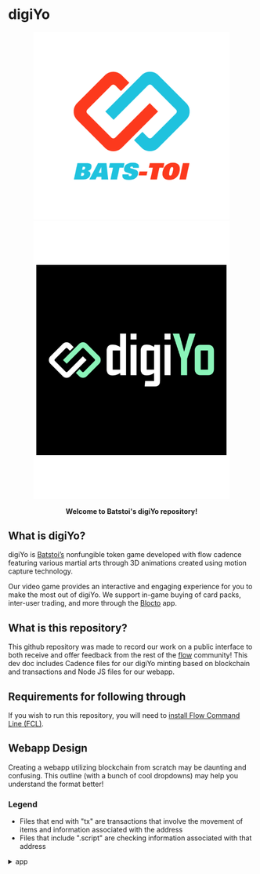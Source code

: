 # digiYo

<p align="center">
  <a href = https://batstoi.com/>
    <img width="400" src="BT_logo_color.png" /> 
  </a>
  <a href = https://batstoi.com/xp/>
    <img width="400" src="digiYo_logo.png" /> 
  </a>
</p>
<p align = "center" >
  <b>Welcome to Batstoi's digiYo repository!</b>
  </p>
  
## What is digiYo?

digiYo is [Batstoi’s](https://batstoi.com/) nonfungible token game developed with flow cadence featuring various martial arts through 3D animations created using motion capture technology. 

Our video game provides an interactive and engaging experience for you to make the most out of digiYo. We support in-game buying of card packs, inter-user trading, and more through the [Blocto](https://blocto.portto.io/en/) app.

## What is this repository?
This github repository was made to record our work on a public interface to both receive and offer feedback from the rest of the [flow](https://www.onflow.org/) community! This dev doc includes Cadence files for our digiYo minting based on blockchain and transactions and Node JS files for our webapp. 

## Requirements for following through 
If you wish to run this repository, you will need to [install Flow Command Line (FCL)](https://docs.onflow.org/flow-cli/install). 

## Webapp Design

Creating a webapp utilizing blockchain from scratch may be daunting and confusing. This outline (with a bunch of cool dropdowns) may help you understand the format better!

### Legend
<ul>
  <li> Files that end with "tx" are transactions that involve the movement of items and information associated with the address</li>
  <li> Files that include ".script" are checking information associated with that address
</ul>

<!DOCTYPE html>
<!DOCTYPE html>
<details>
    <summary>app</summary>
    <ul style="list-style-type:none;">
        <li><details>
            <summary><b>api</b></summary>
            RESTful API built with express that sends transactions to Flow using the FLow JS SDK
        </details></li>
        <li><details>
        <summary><b>cadence</b></summary>
          This is where we put the contracts, scripts, and transactions
          where we put the contracts, scripts, transactions
            <ul style="list-style-type:none;">
                <li><details>
                    <summary><b>contracts</b></summary>
                    The root folder that gets dealt by the web server in the end; contains a significant file, index.html
                    <ul style="list-style-type:none;">
                        <li><details>
                            <summary>FungibleToken.cdc</summary>
                                A contract interface that must be conformed by all fungible token contracts. Has the Vault resource, and the Provider, Receiver, and Balance resource interfaces.
                                <ul style="list-style-type:none;">
                                    <li>Has variables: totalSupply (of tokens), TokensInitialzied, TokenWithdrawn, TokensDeposited (emitted events)</li>
                                    <li><details>
                                        <summary>Provider interface</summary>
                                        Has withdraw function (withdrawal amount must be the same as the withdrawn Vault)
                                    </details></li>
                                    <li><details>
                                        <summary>Receiver interface</summary>
                                        Deposit function (takes a Vault)
                                    </details></li>
                                    <li><details>
                                        <summary>Balance interface</summary>
                                        Total balance of a vault (checks if balance is initialized)
                                    </details></li>
                                    <li><details>
                                        <summary>Vault resource (Provider, Receiver, Balance)</summary>
                                        Contains functions to send and receive tokens
                                            <ul style="list-style-type:none;">
                                                <li>balance (variable)</li>
                                                <li>init (balance): initializer with initial balance of vault</li>
                                                <li>withdraw function: check there's enough balance in Vault and updates new balance</li>
                                                <li>deposit function: updates balance</li>
                                            </ul>
                                    </details></li>
                                    <li><details>
                                        <summary>createEmptyVault function</summary>
                                        Creates a Vault with zero balance
                                </ul>
                        </details></li>
                    </ul>
                </details></li>
                <li><details>
                    <summary>Kibble.cdc</summary>
                    Building on the interface of FungibleToken.cdc with admin resources and more specific functions and implementations
                    <ul style="list-style-type:none;">
                        <li>emits: TokensWithdrawn, TokensDeposited, TokensMinted, TokensBurned (when destroyed), MinterCreated</li>
                        <li>Name paths: Storage (Vault and Admin), public (receiver and balance)</li>
                        <li>Total supply of Kibbles in existence</li>
                        <li><details>
                            <summary>Vault resource (following interface)</summary>
                                <ul style="list-style-type:none;">
                                    <li>total balance of vault</li>
                                    <li>initialized balance function</li>
                                    <li>withdraw function and adjustment in balance of original vault and emits event; returns a newly created Vault with that much amount withdrawn</li>
                                    <li>deposit function: adds to the balance from the Vault, emits event, sets the given Vault's balance as 0, and destroys the Vault </li>
                                    <li>destroy function: kibble total supply diminishes by the amount in the balance; if there is more than 0 in self balance, then emits event</li>
                                </ul>
                        </details></li>
                        <li>createEmptyVault: function that returns Vault with balance 0</li>
                        <li><details>
                            <summary>Administrator reesource</summary>
                            createNewMinter that returns a new Minter resource (with the allowed amount)
                        </details></li>
                        <li><details>
                            <summary>Minter resource</summary>
                                <ul style="list-style-type:none;">
                                    <li>allowedAmount: variable for the limit for amount of tokens the minter is allowed to mint</li>
                                    <li><details>
                                        <summary>mintTokens:</summary>
                                            <ul style = "list-style-type: none;">
                                                <li>a function that adds the amount to the Kibble.totalSupply.</li>
                                                <li>subtracts amount from self.allowedAmount count (total allowed)</li>
                                                <li>Returns a newly created Vault with that amount in balance</li>
                                            </ul>
                                    </details> </li>
                                <li>init function: where you set the variable self.allowedAmount to that given in the parameters</li>
                                </ul>
                        </details></li>
                        <li><details>
                            <summary>init function</summary>
                                <ul style="list-style-type:none;">
                                    <li>sets the path variables in actual paths</li>
                                    <li>initializes contract's totalSupply as 0</li>
                                    <li>Creates on true Admin object and deposits it into the contract account</li>
                                    <li>emits tokens initialized event (with totalSupply)</li>
                                </ul>
                        </details></li>
                    </ul>
                </details></li>
                <li><details>
                    <summary>KittyItems.cdc</summary>
                    Building on the NonFungibleToken interface
                        <ul style="list-style-type:none;">
                            <li>has a list of events, paths, and totalSupply of the items minted</li>
                            <li><details>
                                <summary>NFT Resource</summary>
                                    <ul>
                                        <li>Token's ID</li>
                                        <li>Token's type</li>
                                        <li>Init function (for ID and type)</li>
                                    </ul>
                            </details></li>
                            <li><details>
                                <summary>KittyItemsCollectionPublic</summary>
                                Interface that users can cast their KittyItems Collection as to allow others to deposit KittyItems into their Collection. Also allows for reading the details of KittyItems in the Collection
                                    <ul>
                                        <li>deposit function</li>
                                        <li>getIDs function</li>
                                        <li>borrowNFT function</li>
                                        <li>borrowKittyItem function</li>
                                    </ul>
                            </details></li>
                            <li><details>
                                <summary>Collection resource</summary>
                                a collection of kittyItem NFTs owned by an account
                                    <ul style = "list-style-type: none;">
                                        <li>ownedNFTs variable</li>
                                        <li>withdraw function: removes token with key from ownedNFTs, emits event, and returns the token withdrawn</li>
                                        <li><details>
                                            <summary>deposit function</summary>
                                            variable token to take in the NonFungibleToken.NFT token in parameter in as a KittyItems.NFT
                                                <ul style = "list-style-type: none;">
                                                    <li>Sets variable ID</li>
                                                    <li>Adds the new token to the dictionary which removes the old one</li>
                                                    <li>Emits deposit event</li>
                                                    <li>Destroys oldToken</li>
                                                </ul>
                                        </details> </li>
                                        <li>getIds: function that returns an array of the IDs that are in the collection</li>
                                        <li>borrowNFT function: gets a reference to a NFT in the collection so that the caller can read its metadata and call its methods</li>
                                        <li>borrowKittyItme function: gets a reference to a NFT in the collection as a KittyItem, exposing all of its fields (including the typeID); safe as there are no functoins that can be called on the KittyItem</li>
                                        <li>destructor method: destroys the entire list of ownedNFTs</li>
                                        <li>initializer to create empty list for ownedNFTs</li>
                                    </ul>
                            </details></li>
                            <li>createEmptyCollection function: anyone can call this function to create a new empty collection</li>
                            <li><details>
                                <summary>NFTMinter Resource</summary>
                                Resource that an admin or similar would be able to mint new NFTs.
                                    <ul style = "list-style-type: none;">
                                        <li><details>
                                            <summary>mintNFT function</summary>
                                        
                                                <ul style = "list-style-type: none;">
                                                    <li>Mints a new NFT with a new ID and deposit it in the recipients collection using their collection reference.</li>
                                                    <li>currently sets their id as KittyItems.totalSupply and update supply to +1 at the end</li>
                                                </ul>
                                        </details></li>
                                    </ul>
                            </details></li>
                            <li><details>
                                <summary>fetch function</summary>
                                    <ul style = "list-style-type: none;">
                                        <li>Gets a reference to a KittyItem from an account's Collection, if available</li>
                                        <li>If an account does not have a KittyItmes.Collection, panic</li>
                                        <li>If an account has a collection but does not contaiin the itemID, return nil</li>
                                        <li>If an account has a collection and that collection contains the itemID, return a reference to that</li>
                                    </ul>
                            </details></li>
                            <li><details>
                                <summary>init function</summary>
                                    <ul style = "list-style-type: none;">
                                        <li>Sets the name paths</li>
                                        <li>Initializes totalSupply to 0</li>
                                        <li>Creates a minter resource and saves it to storage</li>
                                        <li>Emits event.</li>
                                    </ul>
                            </details></li>
                        </ul> 
                </details></li>
                <li><details>
                    <summary>KittyItemsMarket.cdc</summary>
                    A simple KittyItems initial sale contract for the DApp to use in order to list and sell KittyItems
                        <ul style = "list-style-type: none;"></ul>
                            <li><details>
                                <summary>SUMMARY</summary>
                                Its structure is neither what would be if it was the simplest possible market contract or if it was a complete general purpose market contract. Rather, it iis the simplest possible version of a more general purpose market contract that indicates how that contract might function in broad strokes. This has been done so that integrating with this contract is a useful preparatory exercise for code that will integrate with the later more general purpose market contract.
                                    <ul style = "list-style-type: none;"></ul>
                                        <li><details>
                                            <summary>It allows: </summary>
                                                <ul style = "list-style-type: none;">
                                                    <li>Anyone to create Sale Offers and place them in a collection, making it publically accessible</li>
                                                    <li>Anyone to accept the offer and buy the item.</li>
                                                </ul>
                                        </details></li>
                                        <li><details>
                                            <summary>It notably does not handle: </summary>
                                                <ul style = "list-style-type: none;"></ul>
                                                    <li>Multiple different sale NFT contracts</li>
                                                    <li>Multple different payment FT contracts</li>
                                                    <li>Splitting sale payments to multiple recipients</li>
                                        </details></li>
                            </details></li>
                            <li>sale offer events (created, accepted, finished) and collection events (removed/inserted from/to collection)</li>
                            <li>name paths</li>
                            <li>interface providing read-only view of a saleOffer</li>
                            <li><details>
                                <summary>SaleOffer resource</summary>
                                A KittyItems NFT being offered to sale for a set fee paid in Kibble.
                                    <ul style = "list-style-type: none;">
                                        <li><details>
                                            <summary>Variables</summary>
                                            saleCompleted, itemID, price, collection containing that ID (sellerItemProvider), the Kibble Vault that will receive that payment if the sale complete successfully (sellerPaymentReceiver)
                                        </details></li>
                                        <li><details>
                                            <summary>accept function</summary>
                                            Called by a purchaser to accept the sale offer; if they send the correct payment in Kibble and if the item is still available, the KittyItems NFT will be place in their KittyItems.Collection
                                        </details></li>
                                        <li><details>
                                            <summary>destroy function </summary>
                                            whether the sale if finished or not, emit withdrawn event
                                        </details></li>
                                        <li><details>
                                            <summary>init function</summary>
                                            Takes the information required to create a sale offer, notably the capability to transfer the KittyItems NFT and the capability to receive Kibble in payment
                                        </details></li>
                                        <li><details>
                                            <summary>createSaleOffer function</summary>
                                            Make creating a SaleOffer publicly accessible; Returns SalesOffer with required metadata</details></li>
                                                <li><details>
                                                    <summary>CollectionManager resource</summary>
                                                    <ul style = "list-style-type: none;">
                                                        <li>An interface for adding and removing SaleOffers to a collection, intended for use by the collection's owner</li>
                                                        <li>Has Insert and Remove functions</li>
                                                    </ul>
                                            </details></li>
                            
                                        <li><details>
                                            <summary>CollectionPurchaser resource</summary>
                                                <ul style = "list-style-type: none;">
                                                    <li>An interface for allowing purchasing items via SaleOffers in a collection</li>
                                                    <li>Also provided by CollectionPublic; it is here to support more fine-grained access to the collection for yet unspecified future use cases</li>
                                                    <li>Contains purchase function with itemID, buyerCollection, and buyerPayment Vault</li>
                                                </ul>
                                        </details></li>
                                        <li><details>
                                            <summary>CollectionPublic interface</summary>
                                            An interface to allow listing and borrowing SaleOffers, and purchasing items via SaleeOffers in a collection</li>
                                                <ul style = "list-style-type: none;">
                                                    <li>Functions: getSaleOfferIDs, borrowSaleItem, purchase</li>
                                                </ul>
                                        </details></li>

                                        <li><details>
                                            <summary>Collection resource</summary>
                                            A resource that allows its owner to manage a list of SaleOffers, and purchasers to interact with them
                                                <ul style = "list-style-type: none;">
                                                    <li>variable: saleOffers</li>
                                                    <li><details>
                                                        <summary>insert saleOffer function (with itemID, typeID, price)</summary>
                                                        add the new offer to the dictionary which removes the old one and emit event with required metadata
                                                    </details></li>
                                                    <li><details>
                                                        <summary>remove function</summary>
                                                        Remove and return a SaleOffer from the collection and emit event.
                                                    </details></li>
                                                    <li><details>
                                                        <summary>purchase function</summary>
                                                        If the caller passes a valid itemID for an item that is still for sale and passes a Kibble Vault typed as FungibleToken.Vault (Kibble.deposit() handles the type safety of this) containing the correct payment amount, this will transfer the KittyItem to the caller's KittyItems collection. It will then remove and destroy the offer. Note that this menas that events will be emitted in this order:
                                                            <ol>
                                                                <li>Collection.CollectionRemovedSaleOffer</li>
                                                                <li>KittyItems.Withdraw</li>
                                                                <li>KittyItems.Deposit</li>
                                                                <li>SaleOffer.SaleOfferFinished</li>
                                                            </ol>
                                                    </details></li>
                                                    <li><details>
                                                        <summary>getSaleOfferIds function</summary>
                                                        Returns an array of the IDs that are in the collection.
                                                    </details></li>
                                                    <li><details>
                                                        <summary>borrowSaleItem</summary>
                                                            <ul style = "list-style-type: none;">
                                                                <li>Returns an optional read-only view of the SaleItem for the given itemID if it is contained by this collection</li>
                                                                <li>The optional view will be nil if the provded itemID is not present in the collection</li>
                                                            </ul>
                                                    </details></li>
                                                    <li>destroy saleOffers function</li>
                                                    <li>init saleOffers as empty list function</li>
                                                </ul>
                                        </details></li>
                                        <li>createEmptyCollection function: make creating a Collection publicly accessible</li>
                                        <li>init: set actual paths</li>
                                    </ul>
                            </details>
                </details></li>
        <!-- </details></li> -->
                <li><details>
                    <summary>NonFungibleToken.cdc</summary>
                    The interface that all non-fungible token contracts could conform to. 
                    If a user wants to deploy a new nft contract, their contract would need to implement the NonFungibleToken interface.
                        <ul style="list-style-type:none;">
                            <li><details>
                                <summary>NonFungibleToken interface</summary>
                                    <ul style="list-style-type:none;">
                                        <li>totalSupply</li>
                                        <li>event emitted (ContractInitialized, Withdraw, Deposit)</li>
                                        <li>interface INFT (unique id): Interface that NFTs have to conform to </li>
                                        <li>resource NFT (conforming to INFT): Requirment that all conforming NFT smart contracts have to define a resource called NFT that conforms to INFT</li>
                                        <li><details>
                                            <summary>Provider resource interface</summary>
                                                <ul style="list-style-type:none;">
                                                    <li>withdraw function: withdraw removes an NFT from the colletion and moves it to the caller</li>
                                                </ul>
                                        </details></li>
                                        <li><details>
                                            <summary>Receiver resource interface</summary>
                                            Interface to mediate deposits to the Collection
                                                <ul style="list-style-type:none;">
                                                    <li>deposit function: deposit takes an NFT as an argument and adds it to the Collection</li>
                                                </ul>
                                        </details></li>
                                        <li><details>
                                            <summary>CollectionPublic resource interface</summary>
                                            Interface that an account would commonly publish for their collection
                                                <ul>
                                                    <li>deposit</li>
                                                    <li>getIDs</li>
                                                    <li>borrowNFT</li>
                                                </ul>
                                        </details></li>
                                        <li><details>
                                            <summary>Collection resource</summary>
                                                <ul style="list-style-type:none;">
                                                    <li>conforms to Provider, Receiver, and CollectionPublic interfaces</li>
                                                    <li>Requirement for the concrete resource type to be declared in the implementing contract</li>
                                                    <li><details>
                                                        <summary>Contains:</summary>
                                                        ownedNfts dictionary, withdrawal function, deposit function, getIDs (returned as an array) function, borrowNFT function
                                                    </details></li>
                                                </ul>
                                        </details></li>
                                        <li>createEmptyCollection (according to Collection interfact) function</li>
                                    </ul>
                            </details></li>
                        </ul>
                </details></li>
                </ul>
                </details>
            </li>
            <li><details>
                <summary><b>lib</b></summary>
                Tests with JS Testing Framework and Go Testing
            </details></li>
            <li><details>
                <summary><b>scripts</b></summary>
                <ul style="list-style-type:none;">
                <li><details>
                  <summary><b>kibble</b></summary>
                  <ul style="list-style-type:none;">
                    <li><details>
                        <summary>get_balance.cdc</summary>
                        This script returns an account's Kibble balance.
                    </details></li>
                    <li><details>
                        <summary>get_supply.cdc</summary>
                        This script returns the total amount of Kibble currently in existence.
                        </details></li>
                    </ul>
                </details></li>  
                <li><details>
                    <summary><b>kittyItems</b></summary>
                        <ul style="list-style-type:none;">
                        <li><details>
                            <summary>get_collection_ids.cdc</summary>
                          This script returns an array of all the NFT IDs in an account's collection.
                        </details></li>
                        <li><details>
                            <summary>get_collection_length.cdc</summary>
                            This script returns the size of an account's KittyItems collection.
                            </details></li>
                        <li><details>
                            <summary>get_kitty_item_type_id.cdc</summary>
                            This script returns the metadata for an NFT in an account's collection.
                        </details></li>
                        <li><details>
                            <summary>get_kitty_items_supply.cdc</summary>
                            This script returns the number of KittyItems currently in existence.
                            </details></li>
                        </ul>
                  </details></li>  
                <li><details>
                    <summary><b>kittyItemsMarket</b></summary>
                    <ul style="list-style-type:none;">
                    <li><details>
                        <summary>get_collection_ids.cdc</summary>
                        This script returns an array of all the NFT IDs for sale in an account's SaleOffer collection 
                        </details></li>
                    <li><details>
                        <summary>get_collection_legnth.cdc</summary>
                        This script returns the size of an account's SaleOffer collection
                    </details></li>
                    </ul>
            </ul>
            </details></li>
            <li><details>
                <summary><b>transactions</b></summary>
                <ul style="list-style-type:none;">
                    <li><details>
                        <summary>build-all.sh</summary>
                        Install and run web and api
                    </details></li>
                    <li><details>
                        <summary>run-local.sh</summary>
                        exports a lot of env variables (like flow address, private and public keys, fungible and NFT addresses, API url, etc.) Runs lerna.
                    </details></li>
                    <li><details>
                        <summary>run-testnet.sh</summary>
                        Similar to run-local.sh except it doesn't have private and public keys and is ran on testnet instead of the emulator
                    </details></li>
                    <li><details>
                        <summary>setup-minter.sh</summary>
                        <ul style="list-style-type:none;">
                        <li><details>
                            POST HTML requests to set up minter account (for kibbles, kitty-items, market)
                        </details></li>
                        <li>
                            <details>
                                <summary>POST HTML requests to mint Kibbles and KittyItems</summary>
                                50 default kibbles; typeID1 and itemID 0 and price 7.5 as default
                            </details>
                        </li>
                        </ul>
                        
                    </details></li>
                </ul>
            </details></li>
        </details></li>
        
        <li><details>
        <summary><b>web</b></summary>
            <ul style="list-style-type:none;">
                <li><details>
                    <summary><b>public</b></summary>
                    The root folder that gets dealt by the web server in the end; contains a significant file, index.html
                    <ul style="list-style-type:none;">
                    <li><details>
                        <summary>index.html</summary>
                        THE single html page in our project containing the ID root on line 18, where we place our React application.
                    </details>
                    <li><details>
                        <summary>manifest.json</summary>
                        Gives information to the broswer about your application. For example, this is required for mobile browsers so that you can add a shortcut to your web application.
                        </details>
                    </ul>
                    </details>
                </li>
                <li><details>
                    <summary><b>src</b></summary>
                    <ul style="list-style-type:none;">
                        <li><details>
                            <summary>parts folder</summary>
                            Contains general components that use one or more Hooks and one or more display components.
                        </details>
                        <li><details>
                            <summary><b>svg</b></summary>
                            Contains images of NFTs and logos.
                            <ul style = "list-style-type:none;">
                                <li>
                                    <details>
                                        <summary><b>items</b></summary>
                                        Contains images of NFTs
                                    </details>
                              </li>
                            </ul>
                            </details>
                        <li><details>
                            <summary><b>util</b></summary>
                            Contains small single-purpose funcitons, without dependencies, free of side effects, and format values (to print and view in UI). 
                            <ul style = "list-style-type:none;">
                                <li><details>
                                    <summary>fetcher.js</summary>
                                <ul>
                                    <li>a function that returns the data (formatted in json) from a url</li>
                                    <li>Will be imported and called in use_market_items.hook.js to fetch data in line 22 in funciton useSWR()</li>
                                </ul>
                            </details></li>
                            <li><details>
                                <summary>fmt-flow.js</summary>
                                <ul>
                                    <li>a function for displaying flow balance (as a string)</li>
                                    <li>imported and called in flow-balance-cluster.comp.js to show flow balance in a label on line 16.</li>
                                </ul>
                            </details></li>
                            <li><details>
                                <summary>fmt-kibble.js</summary>
                                <ul>
                                    <li>a function for displaying coin (digiyo currency) balance as a cleaned up string.</li>
                                    <li>imported and called in balance-cluster.comp.js to show coin balance in table data in line 45 and also in kibbles-balance-cluster.comp.js to show coin balance in label in line 18.</li>
                                </ul>
                            </details></li>
                            <li><details>
                                <summary>normalize-item.js</summary>
                                <ul>
                                    <li>a function that (given an item (json data fetched from useSWR) as parameter) returns an object assoicated with metadata, item id, type id, owner, price, and transaction id.</li>
                                    <li>Where it is called: after fetching data using useSWR in use-market-items.hook.js, if successful, it will take a list given by some parent component, loop through all the items fetched previously, make them into objects with metadata, then set the parent's list as a list of objects with those formatted data. See line 29.</li>
                                </ul>
                            </details></li>
                            <li><details>
                                <summary>sleep.js</summary>
                                <ul>
                                    <li>a function to make the code wait (default wait time = 500 miliseconds) before executing the next line of code.</li>
                                    <li>since Javascript is asynchronous, this means you can't pause/block code execution, so you must use this funciton to make things wait </li>
                                    <li>use in use-initialized.hook.js where it returns a function that maintains variables about whether the account is initialized, its status, flow and kibble (coiin) balance. It updates by calling the initializeAccount function (status PROCESSSING). If successful, it refreshes the flow kibble balance and sets SUCCESS status. When initialization and update process is complete, it calls the SLEEP (delay time) to wait and then reset the status back ot IDLE. See line 73.</li>
                                </ul>
                            </details></li>
                            </ul>
                        </details></li>
                        <li>index.js</li>
                        <li><details><summary>font.css and theme.js</summary>
                        Files for installed UI theme and font</details></li>
                    </ul>
                </details></li>
                <li>
                    <details>
                        <summary>.env.example</summary>
                        Contains environment variables.
                    </details>
                </li>
                <li>
                    <details>
                        <summary>package.json and package-lock.json</summary>
                        Json file to install dependencies; automatically created with <code>create-react-app</code>.
                    </details>
                </li>
            </ul>
        </details></li>
        <li>
            <details>
                <summary>app.json</summary>
                Contains information about the flow account such as the address and private key. 
            </details>
        </li>
        <li>
            <details>
                <summary>flow.json</summary>
                Where you can update/add/delete the names and file locations of the contracts as they are created and specifiy which network the contracts are deployed to.
            </details>
            </li>
            <li>
            <details>
                <summary>.env</summary>
                Stores FLOW_ADDRESS and FLOW_PRIVATE_KEY. 
            </details>
            </li>
            <li>
                <details>
                    <summary>.gitignore</summary>
                    Contains information that you do not want to commit to git, such as the .env file. 
                </details>
                </li>

    </ul>
</details>
